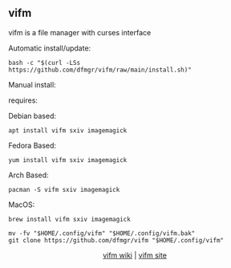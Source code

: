 ## vifm  
  
vifm is a file manager with curses interface  
  
Automatic install/update:

```shell
bash -c "$(curl -LSs https://github.com/dfmgr/vifm/raw/main/install.sh)"
```

Manual install:
  
requires:

Debian based:

```shell
apt install vifm sxiv imagemagick
```  

Fedora Based:

```shell
yum install vifm sxiv imagemagick
```  

Arch Based:

```shell
pacman -S vifm sxiv imagemagick
```  

MacOS:  

```shell
brew install vifm sxiv imagemagick
```
  
```shell
mv -fv "$HOME/.config/vifm" "$HOME/.config/vifm.bak"
git clone https://github.com/dfmgr/vifm "$HOME/.config/vifm"
```
  
<p align=center>
  <a href="https://wiki.archlinux.org/index.php/vifm" target="_blank" rel="noopener noreferrer">vifm wiki</a>  |  
  <a href="https://vifm.info" target="_blank" rel="noopener noreferrer">vifm site</a>
</p>  
